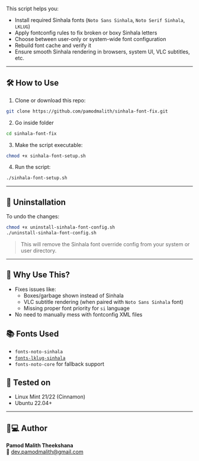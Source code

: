 This script helps you:

- Install required Sinhala fonts (`Noto Sans Sinhala`, `Noto Serif Sinhala`, `LKLUG`)
- Apply fontconfig rules to fix broken or boxy Sinhala letters
- Choose between user-only or system-wide font configuration
- Rebuild font cache and verify it
- Ensure smooth Sinhala rendering in browsers, system UI, VLC subtitles, etc.

---

## 🛠️ How to Use

1. Clone or download this repo:

```bash
git clone https://github.com/pamodmalith/sinhala-font-fix.git
```

2. Go inside folder

```bash
cd sinhala-font-fix
```

3. Make the script executable:

```bash
chmod +x sinhala-font-setup.sh
```

4. Run the script:

```bash
./sinhala-font-setup.sh
```

<!-- ---

## 📸 Screenshot

> _(Optional)_ You can add a terminal screenshot showing script steps here. -->

---

## 🧹 Uninstallation

To undo the changes:

```bash
chmod +x uninstall-sinhala-font-config.sh
./uninstall-sinhala-font-config.sh
```

> This will remove the Sinhala font override config from your system or user directory.

---
<!--
## 📦 What Fonts Are Used?

- [`fonts-noto-sinhala`](https://packages.debian.org/sid/fonts-noto-sinhala)
- [`fonts-lklug-sinhala`](https://packages.ubuntu.com/focal/fonts-lklug-sinhala)
- `fonts-noto-core` for overall support

## 🧪 Tested on

- Linux Mint 21/22 (Cinnamon)
- Ubuntu 22.04+
-->
## 🧠 Why Use This?

- Fixes issues like:
  - Boxes/garbage shown instead of Sinhala
  - VLC subtitle rendering (when paired with `Noto Sans Sinhala` font)
  - Missing proper font priority for `si` language
- No need to manually mess with fontconfig XML files

## 📚 Fonts Used

- `fonts-noto-sinhala`
- [`fonts-lklug-sinhala`](https://packages.ubuntu.com/focal/fonts-lklug-sinhala)
- `fonts-noto-core` for fallback support

## 🧪 Tested on

- Linux Mint 21/22 (Cinnamon)
- Ubuntu 22.04+

---

## 👨💻 Author

**Pamod Malith Theekshana**  
📧 dev.pamodmalith@gmail.com

